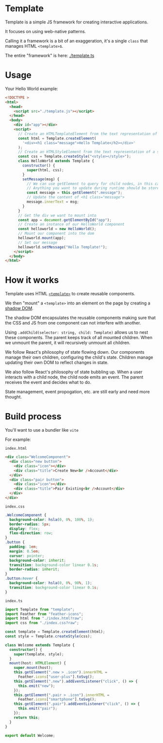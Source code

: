 # Template

Template is a simple JS framework for creating interactive applications.

It focuses on using web-native patterns.

Calling it a framework is a bit of an exaggeration, it's a single `class` that
manages HTML `<template>`s.

The entire "framework" is here: [./template.ts](./template.ts)

# Usage

Your Hello World example:

```html
<!DOCTYPE >
<html>
  <head>
    <script src="./template.js"></script>
  </head>
  <body>
    <div id="app"></div>
    <script>
      // Create an HTMLTemplateElement from the text representation of HTML
      const html = Template.createElement(
        '<div><h1 class="message">Hello Template</h2></div>'
      );
      // Create an HTMLStyleElement from the text representation of a style node
      const css = Template.createStyle("<style></style>");
      class HelloWorld extends Template {
        constructor() {
          super(html, css);
        }
        setMessage(msg) {
          // We can use getElement to query for child nodes, in this case: class="message"
          // Anything you want to update during runtime should be stored on "this"
          const message = this.getElement(".message");
          // Update the content of <h1 class="message">
          message.innerText = msg;
        }
      }
      // Get the div we want to mount into
      const app = document.getElementById("app");
      // Create an instance of our HelloWorld component
      const helloworld = new HelloWorld();
      // Mount our component into the dom
      helloworld.mount(app);
      // Set our message
      helloworld.setMessage("Hello Template!");
    </script>
  </body>
</html>
```

# How it works

Template uses HTML
[`<template>`](https://developer.mozilla.org/en-US/docs/Web/HTML/Element/template)
to create reusable components.

We then "mount" a `<template>` into an element on the page by creating a
[shadow DOM](https://developer.mozilla.org/en-US/docs/Web/API/Web_components/Using_shadow_DOM).

The shadow DOM encapsulates the reusable components making sure that the CSS and
JS from one component can not interfere with another.

Using `.addChild(selector: string, child: Template)` allows us to nest these
components. The parent keeps track of all mounted children. When we unmount the
parent, it will recursively unmount all children.

We follow React's philosophy of state flowing down. Our components manage their
own children, configuring the child's state. Children manage updating their own
DOM to reflect changes in state.

We also follow React's philosophy of state bubbling up. When a user interacts
with a child node, the child node emits an event. The parent receives the event
and decides what to do.

State management, event propogation, etc. are still early and need more thought.

# Build process

You'll want to use a bundler like `vite`

For example:

`index.html`

```html
<div class="WelcomeComponent">
  <div class="new button">
    <div class="icon"></div>
    <div class="title">Create New<br />Account</div>
  </div>
  <div class="pair button">
    <div class="icon"></div>
    <div class="title">Pair Existing<br />Account</div>
  </div>
</div>
```

`index.css`

```css
.WelcomeComponent {
  background-color: hsla(0, 0%, 100%, 1);
  border-radius: 5px;
  display: flex;
  flex-direction: row;
}
.button {
  padding: 1em;
  margin: 0.5em;
  cursor: pointer;
  background-color: inherit;
  transition: background-color linear 0.1s;
  border-radius: inherit;
}
.button:hover {
  background-color: hsla(0, 0%, 90%, 1);
  transition: background-color linear 0.1s;
}
```

`index.ts`

```typescript
import Template from "template";
import Feather from "feather-icons";
import html from "./index.html?raw";
import css from "./index.css?raw";

const template = Template.createElement(html);
const style = Template.createStyle(css);

class Welcome extends Template {
  constructor() {
    super(template, style);
  }
  mount(host: HTMLElement) {
    super.mount(host);
    this.getElement(".new > .icon").innerHTML =
      Feather.icons["user-plus"].toSvg();
    this.getElement(".new").addEventListener("click", () => {
      this.emit("new");
    });
    this.getElement(".pair > .icon").innerHTML =
      Feather.icons["smartphone"].toSvg();
    this.getElement(".pair").addEventListener("click", () => {
      this.emit("pair");
    });
    return this;
  }
}

export default Welcome;
```
